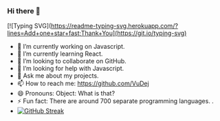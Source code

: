 ### Hi there 👋
[![Typing SVG](https://readme-typing-svg.herokuapp.com/?lines=Add+one+star+fast;Thank+You](https://git.io/typing-svg)

- 🔭 I’m currently working on Javascript.
- 🌱 I’m currently learning React.
- 👯 I’m looking to collaborate on GitHub.
- 🤔 I’m looking for help with Javascript.
- 💬 Ask me about my projects.
- 📫 How to reach me: https://github.com/VuDej
- 😄 Pronouns: Object: What is that?
- ⚡ Fun fact: There are around 700 separate programming languages. .
- [![GitHub Streak](http://github-readme-streak-stats.herokuapp.com?user=VuDEj&theme=highcontrast&date_format=M%20j%5B%2C%20Y%5D)](https://git.io/streak-stats)


